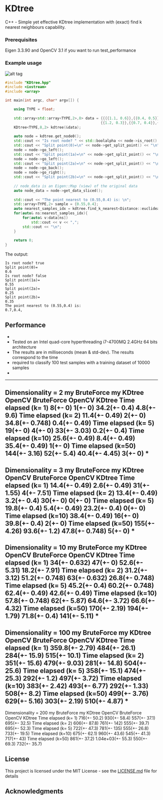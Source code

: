 # KDtree

C++ - Simple yet effective KDtree implementation with (exact) find k nearest neighbours capability.

### Prerequisites

Eigen 3.3.90 and OpenCV 3.1 if you want to run test_performance

### Example usage

![alt tag](https://raw.githubusercontent.com/lcit/KDtree/master/kdtree_example.JPG)

```C++
#include "KDtree.hpp"
#include <iostream>
#include <array>

int main(int argc, char* argv[]) {

    using TYPE = float;
    
    std::array<std::array<TYPE,2>,8> data = {{{{1.1, 0.6}},{{0.4, 0.5}},{{0.2, 0.6}},{{0.5, 0.9}},
                                            {{1.2, 0.3}},{{0.7, 0.4}},{{0.8, 1.0}},{{0.1, 0.2}}}};
    KDtree<TYPE,8,2> kdtree(&data);
    
    auto node = kdtree.get_node0();
    std::cout << "Is root node? " << std::boolalpha << node->is_root() << "\n";
    std::cout << "Split point(0)=\n" << node->get_split_point() << "\n";
    node = node->go_left();
    std::cout << "Split point(1a)=\n" << node->get_split_point() << "\n";
    node = node->go_left();
    std::cout << "Split point(2a)=\n" << node->get_split_point() << "\n";
    node = node->go_back();
    node = node->go_right();
    std::cout << "Split point(2b)=\n" << node->get_split_point() << "\n";
    
    // node_data is an Eigen::Map (view) of the original data
    auto node_data = node->get_data_sliced();
    
    std::cout << "The point nearest to (0.55,0.4) is: \n";
    std::array<TYPE,2> sample = {0.55,0.4};
    auto nearest_samples_idx = kdtree.find_k_nearest<Distance::euclidean>(1, sample);
    for(auto& ns:nearest_samples_idx){
        for(auto& v:data[ns])
            std::cout << v << ",";
        std::cout << "\n";
    }
    
    return 0;
}
```
The output:
```
Is root node? true
Split point(0)=
0.6
Is root node? false
Split point(1a)=
0.55
Split point(2a)=
0.25
Split point(2b)=
0.35
The point nearest to (0.55,0.4) is: 
0.7,0.4,
```

## Performance

 * 
 * Tested on an Intel quad-core hyperthreading i7-4700MQ 2.4GHz 64 bits architecture
 * The results are in milliseconds (mean & std-dev). The results correspond to the time 
 * required to classify 100 test samples with a training dataset of 10000 samples
 * 
------------------------------------------------------------------------------------------
Dimensionality = 2
                      my BruteForce        my KDtree          OpenCV BruteForce    OpenCV KDtree
Time elapsed (k= 1)      8(+-     0)        1(+-     0)      34.2(+-   0.4)       4.8(+-   9.6)
Time elapsed (k= 2)   11.4(+-  0.49)        2(+-     0)      34.8(+- 0.748)       0.4(+-  0.49)
Time elapsed (k= 5)     19(+-     0)        4(+-     0)        33(+-  3.03)       0.2(+-   0.4)
Time elapsed (k=10)   25.6(+-  0.49)      8.4(+-  0.49)      35.4(+-  0.49)         1(+-     0)
Time elapsed (k=50)    144(+-  3.16)       52(+-   5.4)      40.4(+-  4.45)         3(+-     0)
* 
------------------------------------------------------------------------------------------
Dimensionality = 3
                      my BruteForce       my KDtree         OpenCV BruteForce    OpenCV KDtree
Time elapsed (k= 1)   14.4(+-  0.49)      2.6(+-  0.49)        31(+-  1.55)         4(+-  7.51)
Time elapsed (k= 2)   13.4(+-  0.49)      3.2(+-   0.4)        30(+-     0)         0(+-     0)
Time elapsed (k= 5)   19.8(+-   0.4)      5.4(+-  0.49)      23.2(+-   0.4)         0(+-     0)
Time elapsed (k=10)   38.4(+-  0.49)       16(+-     0)      39.8(+-   0.4)         2(+-     0)
Time elapsed (k=50)    155(+-  4.26)     93.6(+-   1.2)      47.8(+- 0.748)         5(+-     0)
*
------------------------------------------------------------------------------------------
Dimensionality = 10
                      my BruteForce         my KDtree      OpenCV BruteForce    OpenCV KDtree
Time elapsed (k= 1)     34(+- 0.632)       47(+-     0)      52.6(+-  5.31)      18.2(+-  7.91)
Time elapsed (k= 2)   31.2(+-  3.12)     51.2(+- 0.748)        63(+- 0.632)      26.8(+- 0.748)
Time elapsed (k= 5)   45.2(+-   0.4)     60.2(+- 0.748)      62.4(+-  0.49)      42.6(+-  0.49)
Time elapsed (k=10)   57.8(+- 0.748)       62(+-  5.87)      64.6(+-  3.72)      66.6(+-  4.32)
Time elapsed (k=50)    170(+-  2.19)      194(+-  1.79)      71.8(+-   0.4)       141(+-  5.11)
*
------------------------------------------------------------------------------------------
Dimensionality = 100
                      my BruteForce        my KDtree          OpenCV BruteForce    OpenCV KDtree
Time elapsed (k= 1)  359.8(+-  2.79)      484(+-  26.1)       284(+-  15.9)       515(+-  10.1)
Time elapsed (k= 2)    351(+-  15.6)      479(+-  9.03)       281(+-  14.8)       504(+-  25.6)
Time elapsed (k= 5)    358(+-  15.1)      474(+-  25.3)       292(+-   1.2)       497(+-  3.72)
Time elapsed (k=10)    383(+-  2.42)      493(+-  6.77)       292(+-  1.33)       508(+-   8.2)
Time elapsed (k=50)    499(+-  3.76)      629(+-  5.16)       303(+-  2.19)       510(+-  4.87)
*
------------------------------------------------------------------------------------------
Dimensionality = 200
                      my BruteForce        my KDtree          OpenCV BruteForce    OpenCV KDtree
Time elapsed (k= 1)    716(+-  50.2)      930(+-  58.4)       557(+-  37.1)       695(+-  32.5)
Time elapsed (k= 2)    606(+-  87.8)      761(+-   142)       555(+-  39.7)       695(+-  52.3)
Time elapsed (k= 5)    722(+-  47.3)      781(+-   135)       555(+-  26.8)       733(+-  19.5)
Time elapsed (k=10)    675(+-  62.1)      960(+-  43.6)       545(+-  41.3)       717(+-    43)
Time elapsed (k=50)    861(+-  37.2)     1.04e+03(+-  55.3)       550(+-  69.3)       732(+-  35.7)

## License

This project is licensed under the MIT License - see the [LICENSE.md](LICENSE.md) file for details

## Acknowledgments

